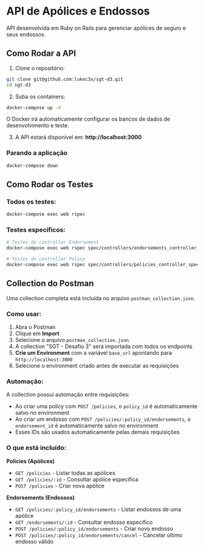 # API de Apólices e Endossos

API desenvolvida em Ruby on Rails para gerenciar apólices de seguro e seus endossos.

## Como Rodar a API

1. Clone o repositório:
```bash
git clone git@github.com:lukec3x/sgt-d3.git
cd sgt-d3
```

2. Suba os containers:
```bash
docker-compose up -d
```

O Docker irá automaticamente configurar os bancos de dados de desenvolvimento e teste.

3. A API estará disponível em: **http://localhost:3000**

### Parando a aplicação

```bash
docker-compose down
```

## Como Rodar os Testes

### Todos os testes:
```bash
docker-compose exec web rspec
```

### Testes específicos:
```bash
# Testes do controller Endorsement
docker-compose exec web rspec spec/controllers/endorsements_controller_spec.rb

# Testes do controller Policy
docker-compose exec web rspec spec/controllers/policies_controller_spec.rb
```

## Collection do Postman

Uma collection completa está incluída no arquivo `postman_collection.json`.

### Como usar:

1. Abra o Postman
2. Clique em **Import**
3. Selecione o arquivo `postman_collection.json`
4. A collection "SGT - Desafio 3" será importada com todos os endpoints
5. **Crie um Environment** com a variável `base_url` apontando para `http://localhost:3000`
6. Selecione o environment criado antes de executar as requisições

### Automação:

A collection possui automação entre requisições:
- Ao criar uma policy com `POST /policies`, o `policy_id` é automaticamente salvo no environment
- Ao criar um endosso com `POST /policies/:policy_id/endorsements`, o `endorsement_id` é automaticamente salvo no environment
- Esses IDs são usados automaticamente pelas demais requisições

### O que está incluído:

**Policies (Apólices)**
- `GET /policies` - Listar todas as apólices
- `GET /policies/:id` - Consultar apólice específica
- `POST /policies` - Criar nova apólice

**Endorsements (Endossos)**
- `GET /policies/:policy_id/endorsements` - Listar endossos de uma apólice
- `GET /endorsements/:id` - Consultar endosso específico
- `POST /policies/:policy_id/endorsements` - Criar novo endosso
- `POST /policies/:policy_id/endorsements/cancel` - Cancelar último endosso válido
